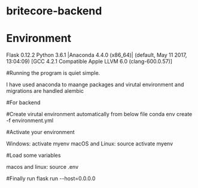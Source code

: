 # britecore-backend

# Environment 

Flask 0.12.2
Python 3.6.1 |Anaconda 4.4.0 (x86_64)| (default, May 11 2017, 13:04:09) 
[GCC 4.2.1 Compatible Apple LLVM 6.0 (clang-600.0.57)]

#Running the program is quiet simple. 

I have used anaconda to maange packages and virutal environment and migrations are handled alembic

#For backend 

#Create virutal environment automatically from below file
conda env create -f environment.yml

#Activate your environment

Windows: activate myenv
macOS and Linux: source activate myenv

#Load some variables 

macos and linux: source .env

#Finally run 
flask run --host=0.0.0.0

